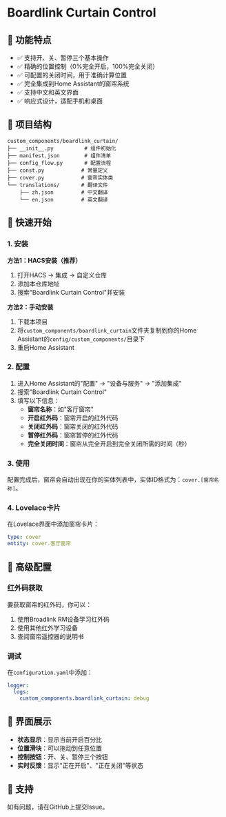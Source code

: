 # Boardlink Curtain Control

## 🎯 功能特点

- ✅ 支持开、关、暂停三个基本操作
- ✅ 精确的位置控制（0%完全开启，100%完全关闭）
- ✅ 可配置的关闭时间，用于准确计算位置
- ✅ 完全集成到Home Assistant的窗帘系统
- ✅ 支持中文和英文界面
- ✅ 响应式设计，适配手机和桌面

## 📁 项目结构

```
custom_components/boardlink_curtain/
├── __init__.py          # 组件初始化
├── manifest.json        # 组件清单
├── config_flow.py       # 配置流程
├── const.py            # 常量定义
├── cover.py            # 窗帘实体类
└── translations/       # 翻译文件
    ├── zh.json         # 中文翻译
    └── en.json         # 英文翻译
```

## 🚀 快速开始

### 1. 安装

**方法1：HACS安装（推荐）**
1. 打开HACS → 集成 → 自定义仓库
2. 添加本仓库地址
3. 搜索"Boardlink Curtain Control"并安装

**方法2：手动安装**
1. 下载本项目
2. 将`custom_components/boardlink_curtain`文件夹复制到你的Home Assistant的`config/custom_components/`目录下
3. 重启Home Assistant

### 2. 配置

1. 进入Home Assistant的"配置" → "设备与服务" → "添加集成"
2. 搜索"Boardlink Curtain Control"
3. 填写以下信息：
   - **窗帘名称**：如"客厅窗帘"
   - **开启红外码**：窗帘开启的红外代码
   - **关闭红外码**：窗帘关闭的红外代码
   - **暂停红外码**：窗帘暂停的红外代码
   - **完全关闭时间**：窗帘从完全开启到完全关闭所需的时间（秒）

### 3. 使用

配置完成后，窗帘会自动出现在你的实体列表中，实体ID格式为：`cover.[窗帘名称]`。

### 4. Lovelace卡片

在Lovelace界面中添加窗帘卡片：

```yaml
type: cover
entity: cover.客厅窗帘
```

## 🔧 高级配置

### 红外码获取

要获取窗帘的红外码，你可以：
1. 使用Broadlink RM设备学习红外码
2. 使用其他红外学习设备
3. 查阅窗帘遥控器的说明书

### 调试

在`configuration.yaml`中添加：

```yaml
logger:
  logs:
    custom_components.boardlink_curtain: debug
```

## 📱 界面展示

- **状态显示**：显示当前开启百分比
- **位置滑块**：可以拖动到任意位置
- **控制按钮**：开、关、暂停三个按钮
- **实时反馈**：显示"正在开启"、"正在关闭"等状态

## 🤝 支持

如有问题，请在GitHub上提交Issue。